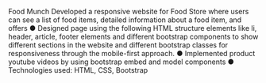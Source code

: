Food Munch
Developed a responsive website for Food Store where users can see a list of food items, detailed information about a food item, and offers
●	Designed page using the following HTML structure elements like li, header, article, footer elements and different bootstrap components to show different sections in the website and different bootstrap classes for responsiveness through the mobile-first approach.
●	Implemented product youtube videos by using bootstrap embed and model components
●   Technologies used: HTML, CSS, Bootstrap                                                             
